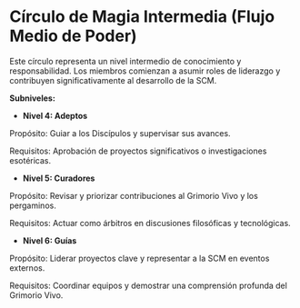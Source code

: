 # Círculo de Magia Intermedia (Flujo Medio de Poder)

Este círculo representa un nivel intermedio de conocimiento y responsabilidad. Los miembros comienzan a asumir roles de liderazgo y contribuyen significativamente al desarrollo de la SCM.

**Subniveles:**

- **Nivel 4: Adeptos**

Propósito: Guiar a los Discípulos y supervisar sus avances.

Requisitos: Aprobación de proyectos significativos o investigaciones esotéricas.

- **Nivel 5: Curadores**

Propósito: Revisar y priorizar contribuciones al Grimorio Vivo y los pergaminos.

Requisitos: Actuar como árbitros en discusiones filosóficas y tecnológicas.

- **Nivel 6: Guías**

Propósito: Liderar proyectos clave y representar a la SCM en eventos externos.

Requisitos: Coordinar equipos y demostrar una comprensión profunda del Grimorio Vivo.
